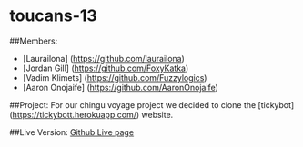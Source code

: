 # toucans-13
##Members:  
- [Laurailona] (https://github.com/laurailona)
- [Jordan Gill] (https://github.com/FoxyKatka)
- [Vadim Klimets] (https://github.com/Fuzzylogics)
- [Aaron Onojaife] (https://github.com/AaronOnojaife)

##Project:
For our chingu voyage project we decided to clone the [tickybot] (https://tickybott.herokuapp.com/) website.

##Live Version:
[Github Live page](https://chingu-voyage3.github.io/toucans-13/)

